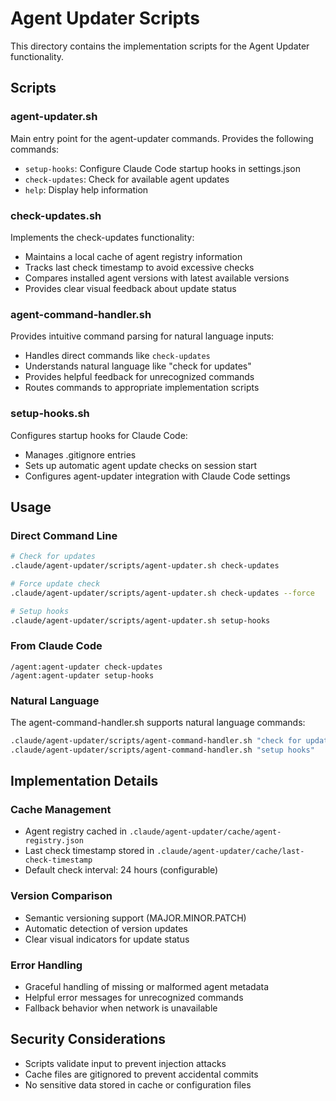 # Agent Updater Scripts

This directory contains the implementation scripts for the Agent Updater functionality.

## Scripts

### agent-updater.sh
Main entry point for the agent-updater commands. Provides the following commands:
- `setup-hooks`: Configure Claude Code startup hooks in settings.json
- `check-updates`: Check for available agent updates
- `help`: Display help information

### check-updates.sh
Implements the check-updates functionality:
- Maintains a local cache of agent registry information
- Tracks last check timestamp to avoid excessive checks
- Compares installed agent versions with latest available versions
- Provides clear visual feedback about update status

### agent-command-handler.sh
Provides intuitive command parsing for natural language inputs:
- Handles direct commands like `check-updates`
- Understands natural language like "check for updates"
- Provides helpful feedback for unrecognized commands
- Routes commands to appropriate implementation scripts

### setup-hooks.sh
Configures startup hooks for Claude Code:
- Manages .gitignore entries
- Sets up automatic agent update checks on session start
- Configures agent-updater integration with Claude Code settings

## Usage

### Direct Command Line
```bash
# Check for updates
.claude/agent-updater/scripts/agent-updater.sh check-updates

# Force update check
.claude/agent-updater/scripts/agent-updater.sh check-updates --force

# Setup hooks
.claude/agent-updater/scripts/agent-updater.sh setup-hooks
```

### From Claude Code
```
/agent:agent-updater check-updates
/agent:agent-updater setup-hooks
```

### Natural Language
The agent-command-handler.sh supports natural language commands:
```bash
.claude/agent-updater/scripts/agent-command-handler.sh "check for updates"
.claude/agent-updater/scripts/agent-command-handler.sh "setup hooks"
```

## Implementation Details

### Cache Management
- Agent registry cached in `.claude/agent-updater/cache/agent-registry.json`
- Last check timestamp stored in `.claude/agent-updater/cache/last-check-timestamp`
- Default check interval: 24 hours (configurable)

### Version Comparison
- Semantic versioning support (MAJOR.MINOR.PATCH)
- Automatic detection of version updates
- Clear visual indicators for update status

### Error Handling
- Graceful handling of missing or malformed agent metadata
- Helpful error messages for unrecognized commands
- Fallback behavior when network is unavailable

## Security Considerations
- Scripts validate input to prevent injection attacks
- Cache files are gitignored to prevent accidental commits
- No sensitive data stored in cache or configuration files
